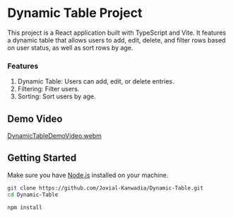 # Dynamic Table Project

This project is a React application built with TypeScript and Vite. It features a dynamic table that allows users to add, edit, delete, and filter rows based on user status, as well as sort rows by age.

### Features
1. Dynamic Table: Users can add, edit, or delete entries.
2. Filtering: Filter users.
3. Sorting: Sort users by age.

## Demo Video
[DynamicTableDemoVideo.webm](https://github.com/user-attachments/assets/2d3f3848-36fb-4311-b480-e3753c50c70c)

## Getting Started

Make sure you have [Node.js](https://nodejs.org/) installed on your machine.

```bash
git clone https://github.com/Jovial-Kanwadia/Dynamic-Table.git
cd Dynamic-Table
```
```bash
npm install
```
